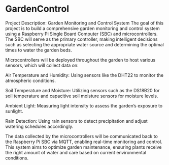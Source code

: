 # GardenControl
Project Description: Garden Monitoring and Control System
The goal of this project is to build a comprehensive garden monitoring and control system using a Raspberry Pi Single Board Computer (SBC) and microcontrollers. The SBC will serve as the primary controller, making intelligent decisions such as selecting the appropriate water source and determining the optimal times to water the garden beds.

Microcontrollers will be deployed throughout the garden to host various sensors, which will collect data on:

Air Temperature and Humidity: Using sensors like the DHT22 to monitor the atmospheric conditions.<br>

Soil Temperature and Moisture: Utilizing sensors such as the DS18B20 for soil temperature and capacitive soil moisture sensors for moisture levels.<br>

Ambient Light: Measuring light intensity to assess the garden’s exposure to sunlight.<br>

Rain Detection: Using rain sensors to detect precipitation and adjust watering schedules accordingly.<br>

The data collected by the microcontrollers will be communicated back to the Raspberry Pi SBC via MQTT, enabling real-time monitoring and control. This system aims to optimize garden maintenance, ensuring plants receive the right amount of water and care based on current environmental conditions.
